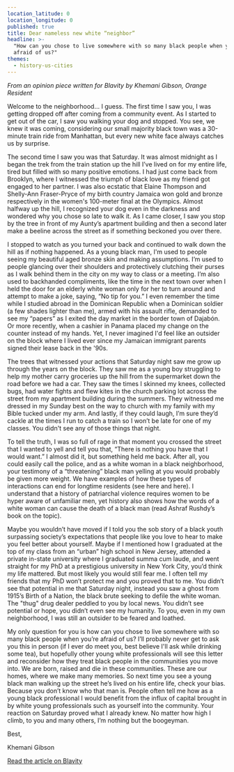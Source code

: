 ```yaml
---
location_latitude: 0
location_longitude: 0
published: true
title: Dear nameless new white “neighbor”
headline: >-
  "How can you chose to live somewhere with so many black people when you’re
  afraid of us?"
themes:
  - history-us-cities
---
```

_From an opinion piece written for Blavity by Khemani Gibson, Orange Resident_

Welcome to the neighborhood… I guess. The first time I saw you, I was getting dropped off after coming from a community event. As I started to get out of the car, I saw you walking your dog and stopped. You see, we knew it was coming, considering our small majority black town was a 30-minute train ride from Manhattan, but every new white face always catches us by surprise.   

The second time I saw you was that Saturday. It was almost midnight as I began the trek from the train station up the hill I’ve lived on for my entire life, tired but filled with so many positive emotions. I had just come back from Brooklyn, where I witnessed the triumph of black love as my friend got engaged to her partner. I was also ecstatic that Elaine Thompson and Shelly-Ann Fraser-Pryce of my birth country Jamaica won gold and bronze respectively in the women's 100-meter final at the Olympics. Almost halfway up the hill, I recognized your dog even in the darkness and wondered why you chose so late to walk it. As I came closer, I saw you stop by the tree in front of my Aunty’s apartment building and then a second later make a beeline across the street as if something beckoned you over there.     

I stopped to watch as you turned your back and continued to walk down the hill as if nothing happened. As a young black man, I'm used to people seeing my beautiful aged bronze skin and making assumptions. I’m used to people glancing over their shoulders and protectively clutching their purses as I walk behind them in the city on my way to class or a meeting. I’m also used to backhanded compliments, like the time in the next town over when I held the door for an elderly white woman only for her to turn around and attempt to make a joke, saying, “No tip for you.” I even remember the time while I studied abroad in the Dominican Republic when a Dominican soldier (a few shades lighter than me), armed with his assault rifle, demanded to see my “papers” as I exited the day market in the border town of Dajabón. Or more recently, when a cashier in Panama placed my change on the counter instead of my hands. Yet, I never imagined I'd feel like an outsider on the block where I lived ever since my Jamaican immigrant parents signed their lease back in the '90s.   

The trees that witnessed your actions that Saturday night saw me grow up through the years on the block. They saw me as a young boy struggling to help my mother carry groceries up the hill from the supermarket down the road before we had a car. They saw the times I skinned my knees, collected bugs, had water fights and flew kites in the church parking lot across the street from my apartment building during the summers. They witnessed me dressed in my Sunday best on the way to church with my family with my Bible tucked under my arm. And lastly, if they could laugh, I’m sure they’d cackle at the times I run to catch a train so I won’t be late for one of my classes. You didn't see any of those things that night.   

To tell the truth, I was so full of rage in that moment you crossed the street that I wanted to yell and tell you that, “There is nothing you have that I would want.” I almost did it, but something held me back. After all, you could easily call the police, and as a white woman in a black neighborhood, your testimony of a “threatening” black man yelling at you would probably be given more weight. We have examples of how these types of interactions can end for longtime residents (see here and here). I understand that a history of patriarchal violence requires women to be hyper aware of unfamiliar men, yet history also shows how the words of a white woman can cause the death of a black man (read Ashraf Rushdy’s book on the topic).   

Maybe you wouldn’t have moved if I told you the sob story of a black youth surpassing society’s expectations that people like you love to hear to make you feel better about yourself. Maybe if I mentioned how I graduated at the top of my class from an “urban” high school in New Jersey, attended a private in-state university where I graduated summa cum laude, and went straight for my PhD at a prestigious university in New York City, you’d think my life mattered. But most likely you would still fear me. I often tell my friends that my PhD won’t protect me and you proved that to me. You didn’t see that potential in me that Saturday night, instead you saw a ghost from 1915’s Birth of a Nation, the black brute seeking to defile the white woman. The "thug" drug dealer peddled to you by local news. You didn’t see potential or hope, you didn’t even see my humanity. To you, even in my own neighborhood, I was still an outsider to be feared and loathed.   

My only question for you is how can you chose to live somewhere with so many black people when you’re afraid of us? I’ll probably never get to ask you this in person (if I ever do meet you, best believe I'll ask while drinking some tea), but hopefully other young white professionals will see this letter and reconsider how they treat black people in the communities you move into. We are born, raised and die in these communities. These are our homes, where we make many memories. So next time you see a young black man walking up the street he’s lived on his entire life, check your bias. Because you don’t know who that man is. People often tell me how as a young black professional I would benefit from the influx of capital brought in by white young professionals such as yourself into the community. Your reaction on Saturday proved what I already knew. No matter how high I climb, to you and many others, I’m nothing but the boogeyman.   

Best,   

Khemani Gibson  

[Read the article on Blavity](http://blavity.com/white-neighbor-crossed-street-when-saw-me)
